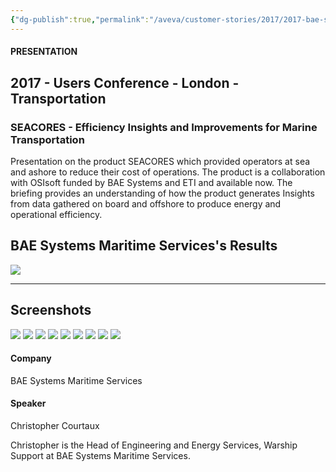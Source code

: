 ```yaml
---
{"dg-publish":true,"permalink":"/aveva/customer-stories/2017/2017-bae-systems-maritime-services-seacores-efficiency-insights-and-improvements-for-marine-transportation/"}
---
```


#### PRESENTATION

## 2017 - Users Conference - London - Transportation

### SEACORES - Efficiency Insights and Improvements for Marine Transportation

Presentation on the product SEACORES which provided operators at sea and ashore to reduce their cost of operations. The product is a collaboration with OSIsoft funded by BAE Systems and ETI and available now. The briefing provides an understanding of how the product generates Insights from data gathered on board and offshore to produce energy and operational efficiency.

## BAE Systems Maritime Services's Results
![](https://i.imgur.com/J7DiCGB.png)

---
## Screenshots
![](https://i.imgur.com/3a87ROB.png)
![](https://i.imgur.com/3TIPNaa.png)
![](https://i.imgur.com/qczl2LK.png)
![](https://i.imgur.com/3AbG1ts.png)
![](https://i.imgur.com/pSXl2w2.png)
![](https://i.imgur.com/eTDYmFK.png)
![](https://i.imgur.com/4NtP0MS.png)
![](https://i.imgur.com/L49mbxj.png)
![](https://i.imgur.com/UNmiaYo.png)

#### Company

BAE Systems Maritime Services

#### Speaker

Christopher Courtaux

Christopher is the Head of Engineering and Energy Services, Warship Support at BAE Systems Maritime Services.